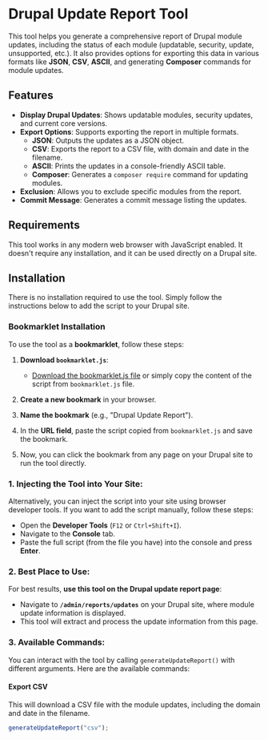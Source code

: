 # Drupal Update Report Tool

This tool helps you generate a comprehensive report of Drupal module updates, including the status of each module (updatable, security, update, unsupported, etc.). It also provides options for exporting this data in various formats like **JSON**, **CSV**, **ASCII**, and generating **Composer** commands for module updates.

## Features

- **Display Drupal Updates**: Shows updatable modules, security updates, and current core versions.
- **Export Options**: Supports exporting the report in multiple formats.
    - **JSON**: Outputs the updates as a JSON object.
    - **CSV**: Exports the report to a CSV file, with domain and date in the filename.
    - **ASCII**: Prints the updates in a console-friendly ASCII table.
    - **Composer**: Generates a `composer require` command for updating modules.
- **Exclusion**: Allows you to exclude specific modules from the report.
- **Commit Message**: Generates a commit message listing the updates.

## Requirements

This tool works in any modern web browser with JavaScript enabled. It doesn't require any installation, and it can be used directly on a Drupal site.

## Installation

There is no installation required to use the tool. Simply follow the instructions below to add the script to your Drupal site.

### Bookmarklet Installation

To use the tool as a **bookmarklet**, follow these steps:

1. **Download `bookmarklet.js`**:
    - [Download the bookmarklet.js file](#) or simply copy the content of the script from `bookmarklet.js` file.

2. **Create a new bookmark** in your browser.
3. **Name the bookmark** (e.g., "Drupal Update Report").
4. In the **URL field**, paste the script copied from `bookmarklet.js` and save the bookmark.

5. Now, you can click the bookmark from any page on your Drupal site to run the tool directly.

### 1. **Injecting the Tool into Your Site**:

Alternatively, you can inject the script into your site using browser developer tools. If you want to add the script manually, follow these steps:

- Open the **Developer Tools** (`F12` or `Ctrl+Shift+I`).
- Navigate to the **Console** tab.
- Paste the full script (from the file you have) into the console and press **Enter**.

### 2. **Best Place to Use**:

For best results, **use this tool on the Drupal update report page**:
- Navigate to **`/admin/reports/updates`** on your Drupal site, where module update information is displayed.
- This tool will extract and process the update information from this page.

### 3. **Available Commands**:

You can interact with the tool by calling `generateUpdateReport()` with different arguments. Here are the available commands:

#### Export CSV

This will download a CSV file with the module updates, including the domain and date in the filename.

```javascript
generateUpdateReport("csv");
